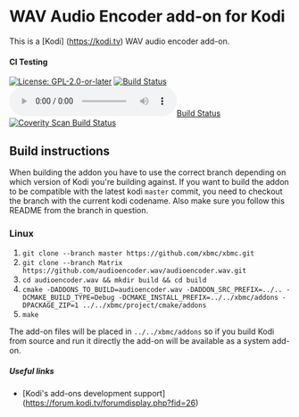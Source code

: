 # WAV Audio Encoder add-on for Kodi

This is a [Kodi] (https://kodi.tv) WAV audio encoder add-on.

#### CI Testing
[![License: GPL-2.0-or-later](https://img.shields.io/badge/License-GPL%20v2+-blue.svg)](LICENSE.md)
[![Build Status](https://travis-ci.org/xbmc/audioencoder.wav.svg?branch=Matrix)](https://travis-ci.org/xbmc/audioencoder.wav/branches)
[![Build Status](https://dev.azure.com/teamkodi/binary-addons/_apis/build/status/xbmc.audioencoder.wav?branchName=Matrix)](https://dev.azure.com/teamkodi/binary-addons/_build/latest?definitionId=24&branchName=Matrix)
[![Coverity Scan Build Status](https://scan.coverity.com/projects/5120/badge.svg)](https://scan.coverity.com/projects/5120)
<!--- [![Build Status](https://ci.appveyor.com/api/projects/status/github/xbmc/audioencoder.wav?branch=Matrix&svg=true)](https://ci.appveyor.com/project/xbmc/audioencoder-wav?branch=Matrix) -->

## Build instructions

When building the addon you have to use the correct branch depending on which version of Kodi you're building against.
If you want to build the addon to be compatible with the latest kodi `master` commit, you need to checkout the branch with the current kodi codename.
Also make sure you follow this README from the branch in question.

### Linux

1. `git clone --branch master https://github.com/xbmc/xbmc.git`
2. `git clone --branch Matrix https://github.com/audioencoder.wav/audioencoder.wav.git`
3. `cd audioencoder.wav && mkdir build && cd build`
4. `cmake -DADDONS_TO_BUILD=audioencoder.wav -DADDON_SRC_PREFIX=../.. -DCMAKE_BUILD_TYPE=Debug -DCMAKE_INSTALL_PREFIX=../../xbmc/addons -DPACKAGE_ZIP=1 ../../xbmc/project/cmake/addons`
5. `make`

The add-on files will be placed in `../../xbmc/addons` so if you build Kodi from source and run it directly 
the add-on will be available as a system add-on.

##### Useful links

* [Kodi's add-ons development support] (https://forum.kodi.tv/forumdisplay.php?fid=26)
